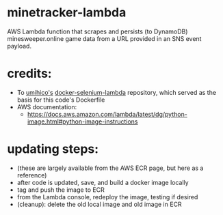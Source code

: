 # minetracker-lambda
AWS Lambda function that scrapes and persists (to DynamoDB) minesweeper.online game data from a URL provided in an SNS event payload.

# credits:
- To [umihico's](https://github.com/umihico) [docker-selenium-lambda](https://github.com/umihico/docker-selenium-lambda) repository, which served as the basis for this code's Dockerfile
- AWS documentation:
    - https://docs.aws.amazon.com/lambda/latest/dg/python-image.html#python-image-instructions

# updating steps:
- (these are largely available from the AWS ECR page, but here as a reference)
- after code is updated, save, and build a docker image locally
- tag and push the image to ECR
- from the Lambda console, redeploy the image, testing if desired
- (cleanup): delete the old local image and old image in ECR